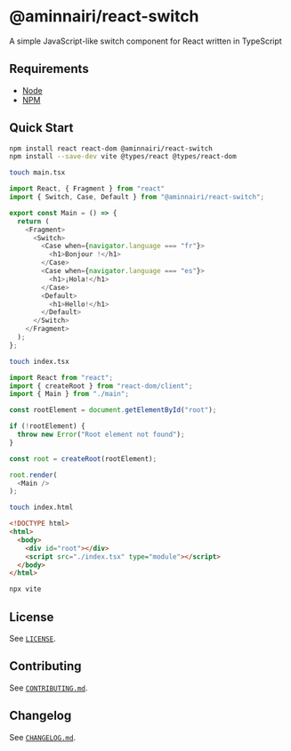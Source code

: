 # @aminnairi/react-switch

A simple JavaScript-like switch component for React written in TypeScript

## Requirements

- [Node](https://nodejs.org/en)
- [NPM](https://www.npmjs.com/)

## Quick Start

```bash
npm install react react-dom @aminnairi/react-switch
npm install --save-dev vite @types/react @types/react-dom
```

```bash
touch main.tsx
```

```typescript
import React, { Fragment } from "react"
import { Switch, Case, Default } from "@aminnairi/react-switch";

export const Main = () => {
  return (
    <Fragment>
      <Switch>
        <Case when={navigator.language === "fr"}>
          <h1>Bonjour !</h1>
        </Case>
        <Case when={navigator.language === "es"}>
          <h1>¡Hola!</h1>
        </Case>
        <Default>
          <h1>Hello!</h1>
        </Default>
      </Switch>
    </Fragment>
  );
};
```

```bash
touch index.tsx
```

```typescript
import React from "react";
import { createRoot } from "react-dom/client";
import { Main } from "./main";

const rootElement = document.getElementById("root");

if (!rootElement) {
  throw new Error("Root element not found");
}

const root = createRoot(rootElement);

root.render(
  <Main />
);
```

```bash
touch index.html
```

```html
<!DOCTYPE html>
<html>
  <body>
    <div id="root"></div>
    <script src="./index.tsx" type="module"></script>
  </body>
</html>
```

```bash
npx vite
```

## License

See [`LICENSE`](../LICENSE).

## Contributing

See [`CONTRIBUTING.md`](../CONTRIBUTING.md).

## Changelog

See [`CHANGELOG.md`](./CHANGELOG.md).
